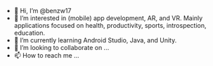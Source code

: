 - 👋 Hi, I’m @benzw17
- 👀 I’m interested in (mobile) app development, AR, and VR. Mainly applications focused on health, productivity, sports, introspection, education.
- 🌱 I’m currently learning Android Studio, Java, and Unity.  
- 💞️ I’m looking to collaborate on ...
- 📫 How to reach me ...

<!---
benzw17/benzw17 is a ✨ special ✨ repository because its `README.md` (this file) appears on your GitHub profile.
You can click the Preview link to take a look at your changes.
--->
